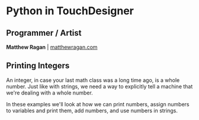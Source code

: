 # Python in TouchDesigner #

## Programmer / Artist ##

**Matthew Ragan** | [ matthewragan.com](http://matthewragan.com)  

## Printing Integers ##

An integer, in case your last math class was a long time ago, is a whole number. Just like with strings, we need a way to explicitly tell a machine that we're dealing with a whole number.

In these examples we'll look at how we can print numbers, assign numbers to variables and print them, add numbers, and use numbers in strings.